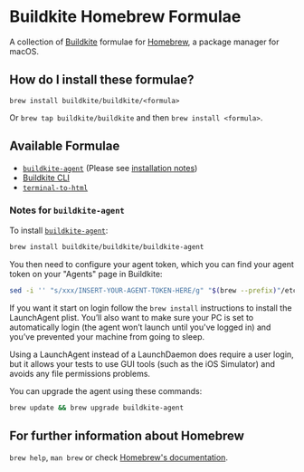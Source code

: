 # Buildkite Homebrew Formulae

A collection of [Buildkite](https://buildkite.com/) formulae for [Homebrew](http://brew.sh), a package manager for macOS.

## How do I install these formulae?

`brew install buildkite/buildkite/<formula>`

Or `brew tap buildkite/buildkite` and then `brew install <formula>`.

## Available Formulae

- [`buildkite-agent`](https://github.com/buildkite/agent) (Please see [installation notes](#buildkite-agent))
- [Buildkite CLI](https://github.com/buildkite/cli)
- [`terminal-to-html`](https://github.com/buildkite/terminal-to-html)

### Notes for `buildkite-agent`

To install [`buildkite-agent`](https://github.com/buildkite/agent):

```bash
brew install buildkite/buildkite/buildkite-agent
```

You then need to configure your agent token, which you can find your agent token on your "Agents" page in Buildkite:

```bash
sed -i '' "s/xxx/INSERT-YOUR-AGENT-TOKEN-HERE/g" "$(brew --prefix)"/etc/buildkite-agent/buildkite-agent.cfg
```

If you want it start on login follow the `brew install` instructions to install the LaunchAgent plist. You’ll also want to make sure your PC is set to automatically login (the agent won’t launch until you've logged in) and you’ve prevented your machine from going to sleep.

Using a LaunchAgent instead of a LaunchDaemon does require a user login, but it allows your tests to use GUI tools (such as the iOS Simulator) and avoids any file permissions problems.

You can upgrade the agent using these commands:

```bash
brew update && brew upgrade buildkite-agent
```

## For further information about Homebrew

`brew help`, `man brew` or check [Homebrew's documentation](https://docs.brew.sh).
